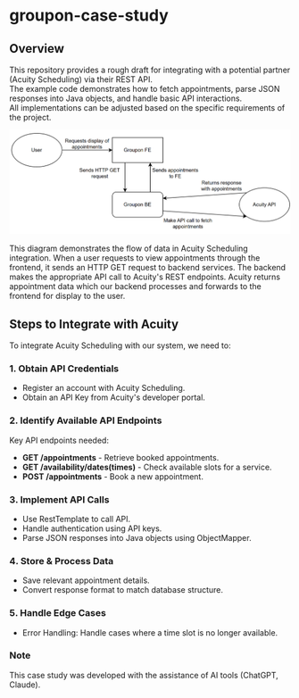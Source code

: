 # groupon-case-study

## Overview
This repository provides a rough draft for integrating with a potential partner (Acuity Scheduling) via their REST API.  
The example code demonstrates how to fetch appointments, parse JSON responses into Java objects, and handle basic API interactions.  
All implementations can be adjusted based on the specific requirements of the project.

![img.png](img.png)

This diagram demonstrates the flow of data in Acuity Scheduling integration. When a user requests to view appointments 
through the frontend, it sends an HTTP GET request to backend services. The backend makes the appropriate API call to 
Acuity's REST endpoints. Acuity returns appointment data which our backend processes and forwards to the frontend for 
display to the user. 

## Steps to Integrate with Acuity
To integrate Acuity Scheduling with our system, we need to:

### **1. Obtain API Credentials**
- Register an account with Acuity Scheduling.
- Obtain an API Key from Acuity's developer portal.

### **2️. Identify Available API Endpoints**
Key API endpoints needed:
- **GET /appointments** - Retrieve booked appointments.
- **GET /availability/dates(times)** - Check available slots for a service.
- **POST /appointments** - Book a new appointment.

### **3️. Implement API Calls**
- Use RestTemplate to call API.
- Handle authentication using API keys.
- Parse JSON responses into Java objects using ObjectMapper.

### **4️. Store & Process Data**
- Save relevant appointment details.
- Convert response format to match database structure.

### **5️. Handle Edge Cases**
- Error Handling: Handle cases where a time slot is no longer available.


### Note
This case study was developed with the assistance of AI tools (ChatGPT, Claude).